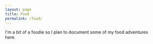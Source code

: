 ```yaml
---
layout: page
title: Food
permalink: /food/
---
```


I'm a bit of a foodie so I plan to document some of my food adventures here.
